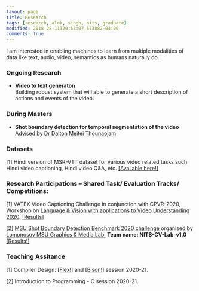 ```yaml
---
layout: page
title: Research
tags: [research, alok, singh, nits, graduate]
modified: 2018-28-11T20:53:07.573882-04:00
comments: True
---
```


I am interested in enabling machines to learn from multiple modalities of data like text, audio, video, semantics as humans naturally do.

### Ongoing Research

* **Video to text generaton**  
Building robust system that will able to generate a short description of actions and events of the video.
  

### During Masters
* **Shot boundary detection for temporal segmentation of the video**  
Advised by [Dr Dalton Meitei Thounaojam](https://scholar.google.co.in/citations?user=MoD6g-UAAAAJ&hl=en) 

### Datasets

[1] Hindi version of MSR-VTT dataset for various video related tasks such Hindi video captioning, Hindi video Q&A, etc. [[Available here!]](https://github.com/alokssingh/MSR-VTT-captioning)

### Research Participations – Shared Task/ Evaluation Tracks/ Competitions:
[1] VATEX Video Captioning Challenge in conjunction with CPVR-2020, Workshop on <a href="https://languageandvision.github.io/ws/index.html">Language & Vision with applications to Video Understanding 2020</a>. [[Results]](https://competitions.codalab.org/competitions/24360#results)

[2]  <a href="https://videoprocessing.ai/benchmarks/sbd.html"> MSU Shot Boundary Detection Benchmark 2020 challenge </a> organised by <a href="https://videoprocessing.ai/about/"> Lomonosov MSU Graphics & Media Lab.</a> <b>Team name: NITS-CV-Lab-v1.0</b><a href="https://videoprocessing.ai/benchmarks/sbd.html"> [Results!]</a>

### Teaching Assitance

[1] Compiler Design: <a href="/files/LAB1.pdf">[Flex!]</a> and <a href="/files/yacc.pdf">[Bison!]</a> session 2020-21.

[2] Introduction to Programming - C session 2020-21.
